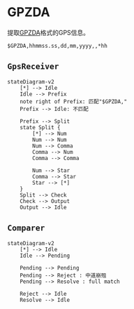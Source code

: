 # GPZDA

提取[GPZDA](https://docs.novatel.com/OEM7/Content/Logs/GPZDA.htm)格式的GPS信息。

```
$GPZDA,hhmmss.ss,dd,mm,yyyy,,*hh
```

## `GpsReceiver`

```mermaid
stateDiagram-v2
    [*] --> Idle
    Idle --> Prefix
    note right of Prefix: 匹配"$GPZDA,"
    Prefix --> Idle: 不匹配
    
    Prefix --> Split
    state Split {
        [*] --> Num
        Num --> Num
        Num --> Comma
        Comma --> Num
        Comma --> Comma

        Num --> Star
        Comma --> Star
        Star --> [*]
    }
    Split --> Check
    Check --> Output
    Output --> Idle
```

## `Comparer`

```mermaid
stateDiagram-v2
    [*] --> Idle
    Idle --> Pending
    
    Pending --> Pending
    Pending --> Reject : 中道崩殂
    Pending --> Resolve : full match
    
    Reject --> Idle
    Resolve --> Idle
```

